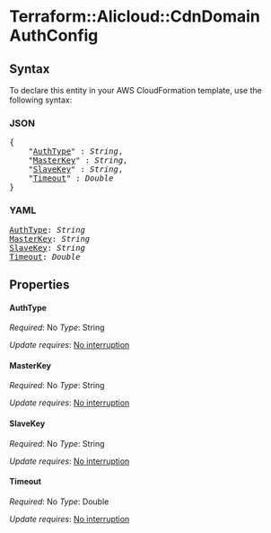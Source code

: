 # Terraform::Alicloud::CdnDomain AuthConfig

## Syntax

To declare this entity in your AWS CloudFormation template, use the following syntax:

### JSON

<pre>
{
    "<a href="#authtype" title="AuthType">AuthType</a>" : <i>String</i>,
    "<a href="#masterkey" title="MasterKey">MasterKey</a>" : <i>String</i>,
    "<a href="#slavekey" title="SlaveKey">SlaveKey</a>" : <i>String</i>,
    "<a href="#timeout" title="Timeout">Timeout</a>" : <i>Double</i>
}
</pre>

### YAML

<pre>
<a href="#authtype" title="AuthType">AuthType</a>: <i>String</i>
<a href="#masterkey" title="MasterKey">MasterKey</a>: <i>String</i>
<a href="#slavekey" title="SlaveKey">SlaveKey</a>: <i>String</i>
<a href="#timeout" title="Timeout">Timeout</a>: <i>Double</i>
</pre>

## Properties

#### AuthType

_Required_: No
_Type_: String

_Update requires_: [No interruption](https://docs.aws.amazon.com/AWSCloudFormation/latest/UserGuide/using-cfn-updating-stacks-update-behaviors.html#update-no-interrupt)

#### MasterKey

_Required_: No
_Type_: String

_Update requires_: [No interruption](https://docs.aws.amazon.com/AWSCloudFormation/latest/UserGuide/using-cfn-updating-stacks-update-behaviors.html#update-no-interrupt)

#### SlaveKey

_Required_: No
_Type_: String

_Update requires_: [No interruption](https://docs.aws.amazon.com/AWSCloudFormation/latest/UserGuide/using-cfn-updating-stacks-update-behaviors.html#update-no-interrupt)

#### Timeout

_Required_: No
_Type_: Double

_Update requires_: [No interruption](https://docs.aws.amazon.com/AWSCloudFormation/latest/UserGuide/using-cfn-updating-stacks-update-behaviors.html#update-no-interrupt)

